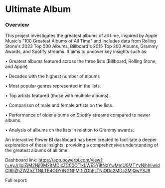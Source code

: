 # Ultimate Album

### Overview
This project investigates the greatest albums of all time, inspired by Apple Music's "100 Greatest Albums of All Time" and includes data from Rolling Stone's 2023 Top 500 Albums, Billboard's 2015 Top 200 Albums, Grammy Awards, and Spotify streams. It aims to uncover key insights such as:

•	Greatest albums featured across the three lists (Billboard, Rolling Stone, and Apple)

•	Decades with the highest number of albums 

•	Most popular genres represented in the lists.

•	Top artists featured (those with multiple albums).

•	Comparison of male and female artists on the lists.

•	Performance of older albums on Spotify streams compared to newer albums.

•	Analysis of albums on the lists in relation to Grammy awards.

An interactive Power BI dashboard has been created to facilitate a deeper exploration of these insights, providing a comprehensive understanding of the greatest albums of all time.

Dashboard link: https://app.powerbi.com/view?r=eyJrIjoiZjM2NjI0M2ItMDIxZC00OTlkLWE5YjItNzYwMmU0MTYyNjhhIiwidCI6IjZhZWZhZTNjLTE4ODYtNGNhMi1iZDhhLTNiODc2MDc2MjQwYSJ9

Full report:
